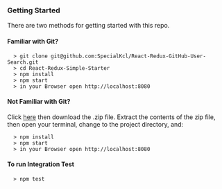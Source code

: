 ### Getting Started

There are two methods for getting started with this repo.

#### Familiar with Git?

```
  > git clone git@github.com:SpecialKcl/React-Redux-GitHub-User-Search.git
  > cd React-Redux-Simple-Starter
  > npm install
  > npm start
  > in your Browser open http://localhost:8080
```

#### Not Familiar with Git?
Click [here](https://github.com/SpecialKcl/React-Redux-GitHub-User-Search.git) then download the .zip file.  Extract the contents of the zip file, then open your terminal, change to the project directory, and:

```
  > npm install
  > npm start
  > in your Browser open http://localhost:8080
```

#### To run Integration Test
```
  > npm test
